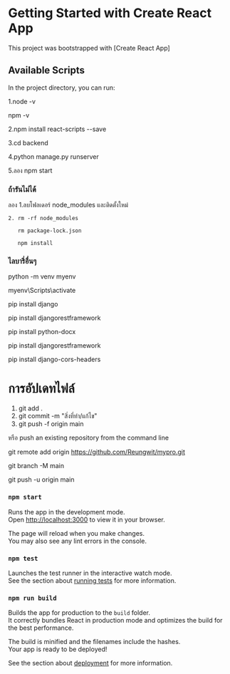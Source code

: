 # Getting Started with Create React App

This project was bootstrapped with [Create React App]

## Available Scripts

In the project directory, you can run:

1.node -v

  npm -v

2.npm install react-scripts --save

3.cd backend

4.python manage.py runserver

5.ลอง npm start

### ถ้ารันไม่ได้ 
ลอง 1.ลบโฟลเดอร์ node_modules และติดตั้งใหม่

    2. rm -rf node_modules
    
       rm package-lock.json
       
       npm install

### ไลบารี่อื่นๆ

python -m venv myenv

myenv\Scripts\activate

pip install django

pip install djangorestframework

pip install python-docx

pip install djangorestframework

pip install django-cors-headers

# การอัปเดทไฟล์
1. git add .
2. git commit -m "สิ่งที่ทำ/แก้ไข"
3. git push -f origin main

หรือ
push an existing repository from the command line

git remote add origin https://github.com/Reungwit/mypro.git

git branch -M main

git push -u origin main



### `npm start`

Runs the app in the development mode.\
Open [http://localhost:3000](http://localhost:3000) to view it in your browser.

The page will reload when you make changes.\
You may also see any lint errors in the console.

### `npm test`

Launches the test runner in the interactive watch mode.\
See the section about [running tests](https://facebook.github.io/create-react-app/docs/running-tests) for more information.

### `npm run build`

Builds the app for production to the `build` folder.\
It correctly bundles React in production mode and optimizes the build for the best performance.

The build is minified and the filenames include the hashes.\
Your app is ready to be deployed!

See the section about [deployment](https://facebook.github.io/create-react-app/docs/deployment) for more information.


